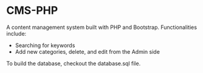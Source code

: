 # CMS-PHP

A content management system built with PHP and Bootstrap.
Functionalities include:
- Searching for keywords
- Add new categories, delete, and edit from the Admin side

To build the database, checkout the database.sql file.

